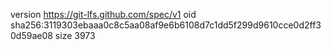 version https://git-lfs.github.com/spec/v1
oid sha256:3119303ebaaa0c8c5aa08af9e6b6108d7c1dd5f299d9610cce0d2ff30d59ae08
size 3973
